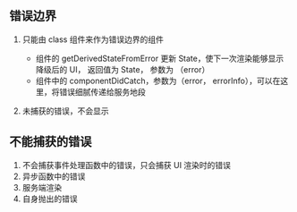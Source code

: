 ## 错误边界

1. 只能由 class 组件来作为错误边界的组件

   - 组件的 getDerivedStateFromError 更新 State，使下一次渲染能够显示降级后的 UI， 返回值为 State， 参数为 （error）
   - 组件中的 componentDidCatch，参数为（error， errorInfo），可以在这里，将错误细腻传递给服务地段

2. 未捕获的错误，不会显示

## 不能捕获的错误

1. 不会捕获事件处理函数中的错误，只会捕获 UI 渲染时的错误
2. 异步函数中的错误
3. 服务端渲染
4. 自身抛出的错误

